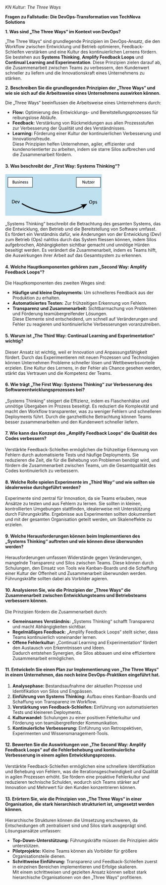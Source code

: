 *KN Kultur: The Three Ways*

**Fragen zu Fallstudie: Die DevOps-Transformation von TechNova Solutions**



**1. Was sind „The Three Ways“ im Kontext von DevOps?**

 „The Three Ways“ sind grundlegende Prinzipien im DevOps-Ansatz, die den Workflow zwischen Entwicklung und Betrieb optimieren, Feedback-Schleifen verstärken und eine Kultur des kontinuierlichen Lernens fördern. Sie bestehen aus **Systems Thinking**, **Amplify Feedback Loops** und **Continual Learning and Experimentation**. Diese Prinzipien zielen darauf ab, die Zusammenarbeit zwischen Teams zu verbessern, den Kundenwert schneller zu liefern und die Innovationskraft eines Unternehmens zu stärken.



**2. Beschreiben Sie die grundlegenden Prinzipien der „Three Ways“ und wie sie sich auf die Arbeitsweise eines Unternehmens auswirken können.**

Die „Three Ways“ beeinflussen die Arbeitsweise eines Unternehmens durch:
        
- **Flow:** Optimierung des Entwicklungs- und Bereitstellungsprozesses für reibungslose Abläufe.
- **Feedback:** Verstärkung von Rückmeldungen aus allen Prozessstufen zur Verbesserung der Qualität und des Verständnisses.
- **Learning:** Förderung einer Kultur der kontinuierlichen Verbesserung und Innovationsfreude.  
        Diese Prinzipien helfen Unternehmen, agiler, effizienter und kundenorientierter zu arbeiten, indem sie starre Silos aufbrechen und die Zusammenarbeit fördern.


#### **3. Was beschreibt der „First Way: Systems Thinking“?**
![](/Bilder/first%20way.png)


 „Systems Thinking“ beschreibt die Betrachtung des gesamten Systems, das die Entwicklung, den Betrieb und die Bereitstellung von Software umfasst. Es fördert ein Verständnis dafür, wie Änderungen von der Entwicklung (Dev) zum Betrieb (Ops) nahtlos durch das System fliessen können, indem Silos aufgebrochen, Abhängigkeiten sichtbar gemacht und unnötige Hürden beseitigt werden. Es verändert die Zusammenarbeit, indem es Teams hilft, die Auswirkungen ihrer Arbeit auf das Gesamtsystem zu erkennen.



#### **4. Welche Hauptkomponenten gehören zum „Second Way: Amplify Feedback Loops“?**
Die Hauptkomponenten des zweiten Weges sind:
- **Häufige und kleine Deployments:** Um schnelleres Feedback aus der Produktion zu erhalten.
- **Automatisiertes Testen:** Zur frühzeitigen Erkennung von Fehlern.
- **Transparenz und Zusammenarbeit:** Sichtbarmachung von Problemen und Förderung teamübergreifender Lösungen.  
Diese Elemente sind entscheidend, um schnell auf Veränderungen und Fehler zu reagieren und kontinuierliche Verbesserungen voranzutreiben.



#### **5. Warum ist „The Third Way: Continual Learning and Experimentation“ wichtig?**
Dieser Ansatz ist wichtig, weil er Innovation und Anpassungsfähigkeit fördert. Durch das Experimentieren mit neuen Prozessen und Technologien können Unternehmen Probleme schneller lösen und Wettbewerbsvorteile erzielen. Eine Kultur des Lernens, in der Fehler als Chance gesehen werden, stärkt das Vertrauen und die Kompetenz der Teams.



#### **6. Wie trägt „The First Way: Systems Thinking“ zur Verbesserung des Softwareentwicklungsprozesses bei?**
„Systems Thinking“ steigert die Effizienz, indem es Flaschenhälse und unnötige Übergaben im Prozess beseitigt. Es reduziert die Komplexität und macht den Workflow transparenter, was zu weniger Fehlern und schnelleren Deployments führt. Durch die ganzheitliche Betrachtung können Teams besser zusammenarbeiten und den Kundenwert schneller liefern.



#### **7. Wie kann das Konzept des „Amplify Feedback Loops“ die Qualität des Codes verbessern?**
Verstärkte Feedback-Schleifen ermöglichen die frühzeitige Erkennung von Fehlern durch automatisierte Tests und häufige Deployments. Sie reduzieren die Zeit, die für die Behebung von Problemen benötigt wird, und fördern die Zusammenarbeit zwischen Teams, um die Gesamtqualität des Codes kontinuierlich zu verbessern.



#### **8. Welche Rolle spielen Experimente im „Third Way“ und wie sollten sie idealerweise durchgeführt werden?**
Experimente sind zentral für Innovation, da sie Teams erlauben, neue Ansätze zu testen und aus Fehlern zu lernen. Sie sollten in kleinen, kontrollierten Umgebungen stattfinden, idealerweise mit Unterstützung durch Führungskräfte. Ergebnisse aus Experimenten sollten dokumentiert und mit der gesamten Organisation geteilt werden, um Skaleneffekte zu erzielen.



#### **9. Welche Herausforderungen können beim Implementieren des „Systems Thinking“ auftreten und wie können diese überwunden werden?**
Herausforderungen umfassen Widerstände gegen Veränderungen, mangelnde Transparenz und Silos zwischen Teams. Diese können durch Schulungen, den Einsatz von Tools wie Kanban-Boards und die Schaffung einer Kultur der Offenheit und Zusammenarbeit überwunden werden. Führungskräfte sollten dabei als Vorbilder agieren.



#### **10. Analysieren Sie, wie die Prinzipien der „Three Ways“ die Zusammenarbeit zwischen Entwicklungsteams und Betriebsteams verbessern können.**
Die Prinzipien fördern die Zusammenarbeit durch:
- **Gemeinsames Verständnis:** „Systems Thinking“ schafft Transparenz und macht Abhängigkeiten sichtbar.
- **Regelmäßiges Feedback:** „Amplify Feedback Loops“ stellt sicher, dass Teams kontinuierlich voneinander lernen.
- **Offene Fehlerkultur:** „Continual Learning and Experimentation“ fördert den Austausch von Erkenntnissen und Ideen.  
Dadurch entstehen Synergien, die Silos abbauen und eine effizientere Zusammenarbeit ermöglichen.



#### **11. Entwickeln Sie einen Plan zur Implementierung von „The Three Ways“ in einem Unternehmen, das noch keine DevOps-Praktiken eingeführt hat.**
1. **Analysephase:** Bestandsaufnahme der aktuellen Prozesse und Identifikation von Silos und Engpässen.  
2. **Einführung von Systems Thinking:** Aufbau eines Kanban-Boards und Schaffung von Transparenz im Workflow.  
3. **Verstärkung von Feedback-Schleifen:** Einführung von automatisierten Tests und kleineren Deployments.  
4. **Kulturwandel:** Schulungen zu einer positiven Fehlerkultur und Förderung von teamübergreifender Kommunikation.  
5. **Kontinuierliche Verbesserung:** Einführung von Retrospektiven, Experimenten und Wissensmanagement-Tools.



#### **12. Bewerten Sie die Auswirkungen von „The Second Way: Amplify Feedback Loops“ auf die Fehlerbehebung und kontinuierliche Verbesserung in einem agilen Entwicklungsprozess.**
Verstärkte Feedback-Schleifen ermöglichen eine schnellere Identifikation und Behebung von Fehlern, was die Iterationsgeschwindigkeit und Qualität in agilen Prozessen erhöht. Sie fördern eine proaktive Fehlerkultur und reduzieren technische Schulden, wodurch sich Teams stärker auf Innovation und Mehrwert für den Kunden konzentrieren können.



#### **13. Erörtern Sie, wie die Prinzipien von „The Three Ways“ in einer Organisation, die stark hierarchisch strukturiert ist, umgesetzt werden können.**
Hierarchische Strukturen können die Umsetzung erschweren, da Entscheidungen oft zentralisiert sind und Silos stark ausgeprägt sind. Lösungsansätze umfassen:
- **Top-Down-Unterstützung:** Führungskräfte müssen die Prinzipien aktiv unterstützen.
- **Pilotprojekte:** Kleine Teams können als Vorbilder für größere Organisationsteile dienen.
- **Schrittweise Einführung:** Transparenz und Feedback-Schleifen zuerst in einzelnen Bereichen implementieren und Erfolge skalieren.  
Mit einem schrittweisen und gezielten Ansatz können selbst stark hierarchische Organisationen von den „Three Ways“ profitieren.